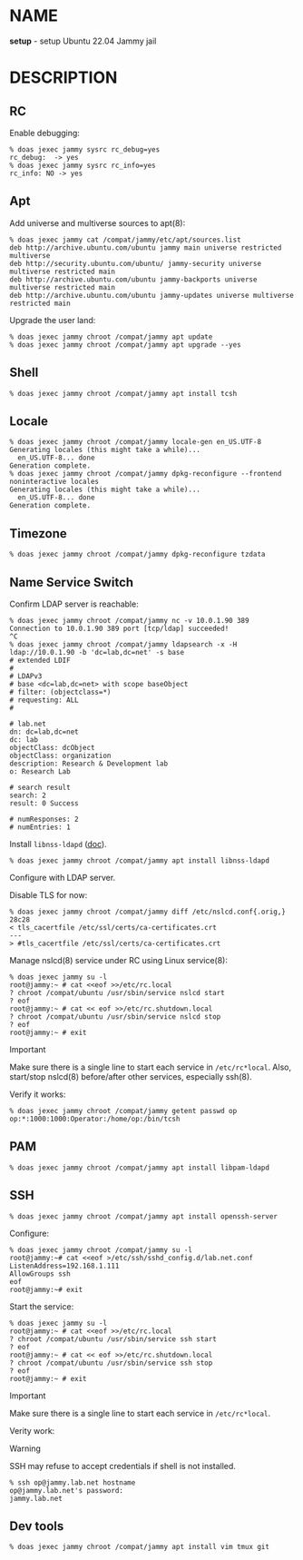 # NAME

**setup** - setup Ubuntu 22.04 Jammy jail


# DESCRIPTION

## RC

Enable debugging:

```console
% doas jexec jammy sysrc rc_debug=yes
rc_debug:  -> yes
% doas jexec jammy sysrc rc_info=yes
rc_info: NO -> yes
```

## Apt

Add universe and multiverse sources to apt(8):

```console
% doas jexec jammy cat /compat/jammy/etc/apt/sources.list
deb http://archive.ubuntu.com/ubuntu jammy main universe restricted multiverse
deb http://security.ubuntu.com/ubuntu/ jammy-security universe multiverse restricted main
deb http://archive.ubuntu.com/ubuntu jammy-backports universe multiverse restricted main
deb http://archive.ubuntu.com/ubuntu jammy-updates universe multiverse restricted main
```

Upgrade the user land:

```console
% doas jexec jammy chroot /compat/jammy apt update
% doas jexec jammy chroot /compat/jammy apt upgrade --yes
```

## Shell

```console
% doas jexec jammy chroot /compat/jammy apt install tcsh
```

## Locale

```console
% doas jexec jammy chroot /compat/jammy locale-gen en_US.UTF-8
Generating locales (this might take a while)...
  en_US.UTF-8... done
Generation complete.
% doas jexec jammy chroot /compat/jammy dpkg-reconfigure --frontend noninteractive locales
Generating locales (this might take a while)...
  en_US.UTF-8... done
Generation complete.
```

## Timezone

```console
% doas jexec jammy chroot /compat/jammy dpkg-reconfigure tzdata
```

## Name Service Switch

Confirm LDAP server is reachable:

```console
% doas jexec jammy chroot /compat/jammy nc -v 10.0.1.90 389
Connection to 10.0.1.90 389 port [tcp/ldap] succeeded!
^C
% doas jexec jammy chroot /compat/jammy ldapsearch -x -H ldap://10.0.1.90 -b 'dc=lab,dc=net' -s base
# extended LDIF
#
# LDAPv3
# base <dc=lab,dc=net> with scope baseObject
# filter: (objectclass=*)
# requesting: ALL
#

# lab.net
dn: dc=lab,dc=net
dc: lab
objectClass: dcObject
objectClass: organization
description: Research & Development lab
o: Research Lab

# search result
search: 2
result: 0 Success

# numResponses: 2
# numEntries: 1
```

Install `libnss-ldapd` ([doc](https://wiki.debian.org/LDAP/NSS)).

```console
% doas jexec jammy chroot /compat/jammy apt install libnss-ldapd
```

Configure with LDAP server.

Disable TLS for now:

```console
% doas jexec jammy chroot /compat/jammy diff /etc/nslcd.conf{.orig,}
28c28
< tls_cacertfile /etc/ssl/certs/ca-certificates.crt
---
> #tls_cacertfile /etc/ssl/certs/ca-certificates.crt
```

Manage nslcd(8) service under RC using Linux service(8):

```console
% doas jexec jammy su -l
root@jammy:~ # cat <<eof >>/etc/rc.local
? chroot /compat/ubuntu /usr/sbin/service nslcd start
? eof
root@jammy:~ # cat << eof >>/etc/rc.shutdown.local
? chroot /compat/ubuntu /usr/sbin/service nslcd stop
? eof
root@jammy:~ # exit
```

> [!IMPORTANT]
> Make sure there is a single line to start each service in `/etc/rc*local`.
> Also, start/stop nslcd(8) before/after other services, especially ssh(8).

Verify it works:

```console
% doas jexec jammy chroot /compat/jammy getent passwd op
op:*:1000:1000:Operator:/home/op:/bin/tcsh
```

## PAM

```console
% doas jexec jammy chroot /compat/jammy apt install libpam-ldapd
```

## SSH

```console
% doas jexec jammy chroot /compat/jammy apt install openssh-server
```

Configure:

```console
% doas jexec jammy chroot /compat/jammy su -l
root@jammy:~# cat <<eof >/etc/ssh/sshd_config.d/lab.net.conf
ListenAddress=192.168.1.111
AllowGroups ssh
eof
root@jammy:~# exit
```

Start the service:

```console
% doas jexec jammy su -l
root@jammy:~ # cat <<eof >>/etc/rc.local
? chroot /compat/ubuntu /usr/sbin/service ssh start
? eof
root@jammy:~ # cat << eof >>/etc/rc.shutdown.local
? chroot /compat/ubuntu /usr/sbin/service ssh stop
? eof
root@jammy:~ # exit
```

> [!IMPORTANT]
> Make sure there is a single line to start each service in `/etc/rc*local`.

Verity work:

> [!WARNING]
> SSH may refuse to accept credentials if shell is not installed.

```console
% ssh op@jammy.lab.net hostname
op@jammy.lab.net's password:
jammy.lab.net
```

## Dev tools

```console
% doas jexec jammy chroot /compat/jammy apt install vim tmux git
```
